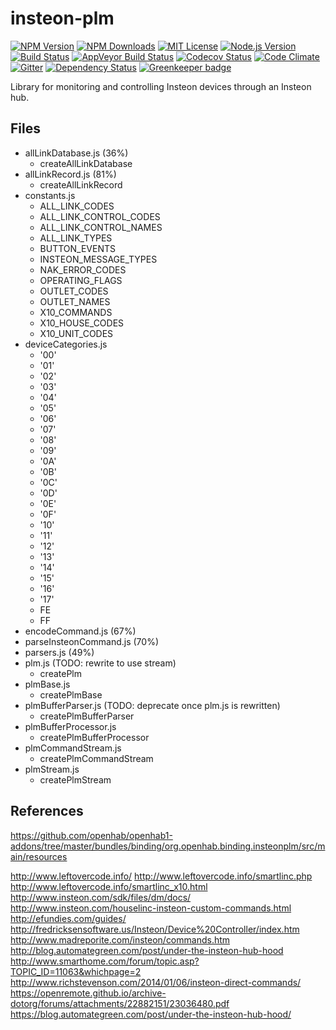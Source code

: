 # insteon-plm
[![NPM Version][npm-image]][npm-url]
[![NPM Downloads][downloads-image]][downloads-url]
[![MIT License][license-image]][license-url]
[![Node.js Version][node-version-image]][node-version-url]
[![Build Status][travis-image]][travis-url]
[![AppVeyor Build Status][appveyor-image]][appveyor-url]
[![Codecov Status][codecov-image]][codecov-url]
[![Code Climate][code-climate-image]][code-climate-url]
[![Gitter][gitter-image]][gitter-url]
[![Dependency Status][dependency-image]][dependency-url]
[![Greenkeeper badge][greenkeeper-image]][greenkeeper-url]
<!-- [![js-canonical-style][canonical-image]][canonical-url] -->

Library for monitoring and controlling Insteon devices through an Insteon hub.

## Files

- allLinkDatabase.js  (36%)
  - createAllLinkDatabase
- allLinkRecord.js (81%)
  - createAllLinkRecord
- constants.js
  - ALL_LINK_CODES
  - ALL_LINK_CONTROL_CODES
  - ALL_LINK_CONTROL_NAMES
  - ALL_LINK_TYPES
  - BUTTON_EVENTS
  - INSTEON_MESSAGE_TYPES
  - NAK_ERROR_CODES
  - OPERATING_FLAGS
  - OUTLET_CODES
  - OUTLET_NAMES
  - X10_COMMANDS
  - X10_HOUSE_CODES
  - X10_UNIT_CODES
- deviceCategories.js
  - '00'
  - '01'
  - '02'
  - '03'
  - '04'
  - '05'
  - '06'
  - '07'
  - '08'
  - '09'
  - '0A'
  - '0B'
  - '0C'
  - '0D'
  - '0E'
  - '0F'
  - '10'
  - '11'
  - '12'
  - '13'
  - '14'
  - '15'
  - '16'
  - '17'
  - FE
  - FF
- encodeCommand.js (67%)
- parseInsteonCommand.js (70%)
- parsers.js (49%)
- plm.js (TODO: rewrite to use stream)
  - createPlm
- plmBase.js
  - createPlmBase
- plmBufferParser.js (TODO: deprecate once plm.js is rewritten)
  - createPlmBufferParser
- plmBufferProcessor.js
  - createPlmBufferProcessor
- plmCommandStream.js
  - createPlmCommandStream
- plmStream.js
  - createPlmStream

## References

https://github.com/openhab/openhab1-addons/tree/master/bundles/binding/org.openhab.binding.insteonplm/src/main/resources


http://www.leftovercode.info/
http://www.leftovercode.info/smartlinc.php
http://www.leftovercode.info/smartlinc_x10.html
http://www.insteon.com/sdk/files/dm/docs/
http://www.insteon.com/houselinc-insteon-custom-commands.html
http://efundies.com/guides/
http://fredricksensoftware.us/Insteon/Device%20Controller/index.htm
http://www.madreporite.com/insteon/commands.htm
http://blog.automategreen.com/post/under-the-insteon-hub-hood
http://www.smarthome.com/forum/topic.asp?TOPIC_ID=11063&whichpage=2
http://www.richstevenson.com/2014/01/06/insteon-direct-commands/
https://openremote.github.io/archive-dotorg/forums/attachments/22882151/23036480.pdf
https://blog.automategreen.com/post/under-the-insteon-hub-hood/

[npm-image]: https://img.shields.io/npm/v/insteon-plm.svg
[npm-url]: https://npmjs.org/package/insteon-plm
[downloads-image]: https://img.shields.io/npm/dm/insteon-plm.svg
[downloads-url]: https://npmjs.org/package/insteon-plm
[node-version-image]: https://img.shields.io/node/v/insteon-plm.svg
[node-version-url]: https://nodejs.org/en/download/
[travis-image]: https://img.shields.io/travis/srveit/insteon-plm/master.svg
[travis-url]: https://travis-ci.org/srveit/insteon-plm
[appveyor-image]: https://img.shields.io/appveyor/ci/srveit/insteon-plm/master.svg
[appveyor-url]: https://ci.appveyor.com/project/srveit/insteon-plm/branch/master
[coveralls-image]: https://coveralls.io/repos/github/srveit/insteon-plm/badge.svg?branch=master
[coveralls-url]: https://coveralls.io/github/srveit/insteon-plm?branch=master
[code-climate-image]: https://img.shields.io/codeclimate/maintainability/srveit/insteon-plm.svg
[code-climate-url]: https://codeclimate.com/github/srveit/insteon-plm
[gitter-image]: https://img.shields.io/gitter/room/insteon-plm/Lobby.svg
[gitter-url]: https://gitter.im/insteon-plm/Lobby
[bithound-image]: https://www.bithound.io/github/srveit/insteon-plm/badges/score.svg
[bithound-url]: https://www.bithound.io/github/srveit/insteon-plm
[dependency-image]: https://img.shields.io/david/srveit/insteon-plm.svg
[dependency-url]: https://david-dm.org/srveit/insteon-plm
[codecov-image]: https://img.shields.io/codecov/c/github/babel/babylon/master.svg?style=flat
[codecov-url]: https://codecov.io/gh/babel/babylon
[license-image]: http://img.shields.io/badge/license-MIT-blue.svg?style=flat
[license-url]: http://choosealicense.com/licenses/mit/
[canonical-image]: https://img.shields.io/badge/code%20style-canonical-brightgreen.svg?style=flat
[canonical-url]: https://github.com/gajus/eslint-config-canonical
[greenkeeper-image]: https://badges.greenkeeper.io/srveit/insteon-plm.svg
[greenkeeper-url]: https://greenkeeper.io/

<!--

https://sonarcloud.io/dashboard/index/srveit:insteon-plm

[testling-image]: https://ci.testling.com/srveit/insteon-plm.png
[testling-url]: https://ci.testling.com/srveit/insteon-plm
[cdnjs-image]: https://img.shields.io/cdnjs/v/insteon-plm.svg
[cdnjs-url]: https://cdnjs.com/libraries/insteon-plm

[![locked](http://badges.github.io/stability-badges/dist/locked.svg)](http://github.com/badges/stability-badges)
[![Readme](https://img.shields.io/badge/readme-tested-brightgreen.svg?style=flat)](https://www.npmjs.com/package/reamde)
[![Doug's Gratipay][gratipay-image-dougwilson]][gratipay-url-dougwilson]
[![API documented](https://img.shields.io/badge/API-documented-brightgreen.svg)](https://raszi.github.io/node-tmp/)
[![Bitdeli Badge](https://d2weczhvl823v0.cloudfront.net/thlorenz/convert-source-map/trend.png)](https://bitdeli.com/free "Bitdeli Badge")
[![Bountysource](https://www.bountysource.com/badge/tracker?tracker_id=282608)](https://www.bountysource.com/trackers/282608-eslint?utm_source=282608&utm_medium=shield&utm_campaign=TRACKER_BADGE)
[![Bower version](https://img.shields.io/bower/v/spdx-license-ids.svg)](https://github.com/shinnn/spdx-license-ids/releases)
[![Codeship Status for ashtuchkin/iconv-lite](https://www.codeship.com/projects/81670840-fa72-0131-4520-4a01a6c01acc/status)](https://www.codeship.com/projects/29053)
[![Conventional Commits](https://img.shields.io/badge/Conventional%20Commits-1.0.0-yellow.svg)](https://conventionalcommits.org)
[![ExternalEditor uses the MIT](https://img.shields.io/npm/l/external-editor.svg?style=flat-square)](https://opensource.org/licenses/MIT)
[![FOSSA Status](https://app.fossa.io/api/projects/git%2Bhttps%3A%2F%2Fgithub.com%2Feslint%2Feslint.svg?type=large)](https://app.fossa.io/projects/git%2Bhttps%3A%2F%2Fgithub.com%2Feslint%2Feslint?ref=badge_large)
[![Follow on Twitter](https://img.shields.io/twitter/url/http/shields.io.svg?style=social&label=Follow&maxAge=2592000)](https://twitter.com/hiddentao)
[![Known Vulnerabilities](https://snyk.io/test/npm/promise-core/badge.svg?style=flat-square&maxAge=2592000)](https://snyk.io/test/npm/promise-core)
[![NPM Stats](https://nodei.co/npm/iconv-lite.png?downloads=true&downloadRank=true)](https://npmjs.org/packages/iconv-lite/)
[![NPM](https://nodei.co/npm-dl/deep-extend.png?height=3)](https://nodei.co/npm/deep-extend/)
[![OpenCollective](https://opencollective.com/debug/sponsors/badge.svg)](#sponsors)
[![Sauce Test Status](https://saucelabs.com/browser-matrix/epoberezkin.svg)](https://saucelabs.com/u/epoberezkin)
[![Slack Channel](http://zeit-slackin.now.sh/badge.svg)](https://zeit.chat/)
[![Standard Version](https://img.shields.io/badge/release-standard%20version-brightgreen.svg)](https://github.com/conventional-changelog/standard-version)
[![Windows Build](https://img.shields.io/appveyor/ci/alexindigo/asynckit/v0.4.0.svg?label=windows:0.12-6.x&style=flat)](https://ci.appveyor.com/project/alexindigo/asynckit)
[![Windows Tests](https://img.shields.io/appveyor/ci/bcoe/nyc-ilw23/master.svg?label=Windows%20Tests)](https://ci.appveyor.com/project/bcoe/nyc-ilw23)
[![](http://img.shields.io/badge/unicorn-approved-ff69b4.svg)](https://www.youtube.com/watch?v=9auOCbH5Ns4)


-->
